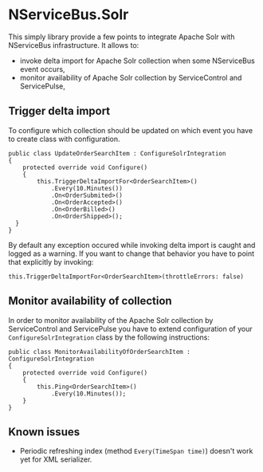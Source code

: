 NServiceBus.Solr
================
This simply library provide a few points to integrate Apache Solr with NServiceBus infrastructure. It allows to:
* invoke delta import for Apache Solr collection when some NServiceBus event occurs,
* monitor availability of Apache Solr collection by ServiceControl and ServicePulse,

Trigger delta import
--------------------

To configure which collection should be updated on which event you have to create class with configuration.

    public class UpdateOrderSearchItem : ConfigureSolrIntegration
    {
        protected override void Configure()
        {
            this.TriggerDeltaImportFor<OrderSearchItem>()
                .Every(10.Minutes())
                .On<OrderSubmited>()
                .On<OrderAccepted>()
                .On<OrderBilled>()
                .On<OrderShipped>();
      }
    }
    
By default any exception occured while invoking delta import is caught and logged as a warning. If you want to change that behavior you have to point that explicitly by invoking:

    this.TriggerDeltaImportFor<OrderSearchItem>(throttleErrors: false)

Monitor availability of collection
----------------------------------

In order to monitor availability of the Apache Solr collection by ServiceControl and ServicePulse you have to extend configuration of your `ConfigureSolrIntegration` class by the following instructions:

    public class MonitorAvailabilityOfOrderSearchItem : ConfigureSolrIntegration
    {
        protected override void Configure()
        {
            this.Ping<OrderSearchItem>()
                .Every(10.Minutes());
        }
    }

Known issues
------------

* Periodic refreshing index (method ```Every(TimeSpan time)```) doesn't work yet for XML serializer.
